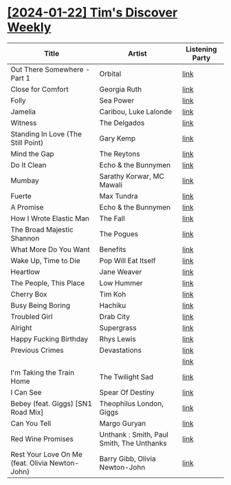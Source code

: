 # [[2024-01-22] Tim's Discover Weekly](https://open.spotify.com/user/zachthehammer/playlist/6gaKqshct4QA4QifMj55lN)

| Title | Artist | Listening Party |
| --- | --- | --- |
| Out There Somewhere - Part 1 | Orbital | [link](https://timstwitterlisteningparty.com/pages/replay/feed_143.html) |
| Close for Comfort | Georgia Ruth | [link](https://timstwitterlisteningparty.com/pages/replay/feed_747.html) |
| Folly | Sea Power | [link](https://timstwitterlisteningparty.com/pages/replay/feed_1021.html) |
| Jamelia | Caribou, Luke Lalonde | [link](https://timstwitterlisteningparty.com/pages/replay/feed_325.html) |
| Witness | The Delgados | [link](https://timstwitterlisteningparty.com/pages/replay/feed_521.html) |
| Standing In Love (The Still Point) | Gary Kemp | [link](https://timstwitterlisteningparty.com/pages/replay/feed_639.html) |
| Mind the Gap | The Reytons | [link](https://timstwitterlisteningparty.com/pages/replay/feed_977.html) |
| Do It Clean | Echo & the Bunnymen | [link](https://timstwitterlisteningparty.com/pages/replay/feed_727.html) |
| Mumbay | Sarathy Korwar, MC Mawali | [link](https://timstwitterlisteningparty.com/pages/replay/feed_609.html) |
| Fuerte | Max Tundra | [link](https://timstwitterlisteningparty.com/pages/replay/feed_785.html) |
| A Promise | Echo & the Bunnymen | [link](https://timstwitterlisteningparty.com/pages/replay/feed_697.html) |
| How I Wrote Elastic Man | The Fall | [link](https://timstwitterlisteningparty.com/pages/replay/feed_479.html) |
| The Broad Majestic Shannon | The Pogues | [link](https://timstwitterlisteningparty.com/pages/replay/feed_307.html) |
| What More Do You Want | Benefits | [link](https://timstwitterlisteningparty.com/pages/replay/feed_1254.html) |
| Wake Up, Time to Die | Pop Will Eat Itself | [link](https://timstwitterlisteningparty.com/pages/replay/feed_559.html) |
| Heartlow | Jane Weaver | [link](https://timstwitterlisteningparty.com/pages/replay/feed_691.html) |
| The People, This Place | Low Hummer | [link](https://timstwitterlisteningparty.com/pages/replay/feed_982.html) |
| Cherry Box | Tim Koh | [link](https://timstwitterlisteningparty.com/pages/replay/feed_432.html) |
| Busy Being Boring | Hachiku | [link](https://timstwitterlisteningparty.com/pages/replay/feed_846.html) |
| Troubled Girl | Drab City | [link](https://timstwitterlisteningparty.com/pages/replay/feed_526.html) |
| Alright | Supergrass | [link](https://timstwitterlisteningparty.com/pages/replay/feed_53.html) |
| Happy Fucking Birthday | Rhys Lewis | [link](https://timstwitterlisteningparty.com/pages/replay/feed_1206.html) |
| Previous Crimes | Devastations | [link](https://timstwitterlisteningparty.com/pages/replay/feed_817.html) |
|  |  | [link](https://timstwitterlisteningparty.com/pages/replay/feed_907.html) |
| I'm Taking the Train Home | The Twilight Sad | [link](https://timstwitterlisteningparty.com/pages/replay/feed_418.html) |
| I Can See | Spear Of Destiny | [link](https://timstwitterlisteningparty.com/pages/replay/feed_902.html) |
| Bebey (feat. Giggs) [SN1 Road Mix] | Theophilus London, Giggs | [link](https://timstwitterlisteningparty.com/pages/replay/feed_235.html) |
| Can You Tell | Margo Guryan | [link](https://timstwitterlisteningparty.com/pages/replay/feed_619.html) |
| Red Wine Promises | Unthank : Smith, Paul Smith, The Unthanks | [link](https://timstwitterlisteningparty.com/pages/replay/feed_1219.html) |
| Rest Your Love On Me (feat. Olivia Newton-John) | Barry Gibb, Olivia Newton-John | [link](https://timstwitterlisteningparty.com/pages/replay/feed_646.html) |
